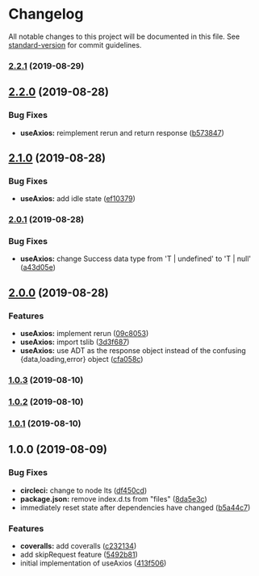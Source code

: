 # Changelog

All notable changes to this project will be documented in this file. See [standard-version](https://github.com/conventional-changelog/standard-version) for commit guidelines.

### [2.2.1](https://github.com/Boshen/use-axios/compare/v2.2.0...v2.2.1) (2019-08-29)

## [2.2.0](https://github.com/Boshen/use-axios/compare/v2.1.0...v2.2.0) (2019-08-28)


### Bug Fixes

* **useAxios:** reimplement rerun and return response ([b573847](https://github.com/Boshen/use-axios/commit/b573847))

## [2.1.0](https://github.com/Boshen/use-axios/compare/v2.0.1...v2.1.0) (2019-08-28)


### Bug Fixes

* **useAxios:** add idle state ([ef10379](https://github.com/Boshen/use-axios/commit/ef10379))

### [2.0.1](https://github.com/Boshen/use-axios/compare/v2.0.0...v2.0.1) (2019-08-28)


### Bug Fixes

* **useAxios:** change Success data type from 'T | undefined' to 'T | null' ([a43d05e](https://github.com/Boshen/use-axios/commit/a43d05e))

## [2.0.0](https://github.com/Boshen/use-axios/compare/v1.0.3...v2.0.0) (2019-08-28)


### Features

* **useAxios:** implement rerun ([09c8053](https://github.com/Boshen/use-axios/commit/09c8053))
* **useAxios:** import tslib ([3d3f687](https://github.com/Boshen/use-axios/commit/3d3f687))
* **useAxios:** use ADT as the response object instead of the confusing {data,loading,error} object ([cfa058c](https://github.com/Boshen/use-axios/commit/cfa058c))

### [1.0.3](https://github.com/Boshen/use-axios/compare/v1.0.2...v1.0.3) (2019-08-10)

### [1.0.2](https://github.com/Boshen/use-axios/compare/v1.0.1...v1.0.2) (2019-08-10)

### [1.0.1](https://github.com/Boshen/use-axios/compare/v1.0.0...v1.0.1) (2019-08-10)

## 1.0.0 (2019-08-09)


### Bug Fixes

* **circleci:** change to node lts ([df450cd](https://github.com/Boshen/use-axios/commit/df450cd))
* **package.json:** remove index.d.ts from "files" ([8da5e3c](https://github.com/Boshen/use-axios/commit/8da5e3c))
* immediately reset state after dependencies have changed ([b5a44c7](https://github.com/Boshen/use-axios/commit/b5a44c7))


### Features

* **coveralls:** add coveralls ([c232134](https://github.com/Boshen/use-axios/commit/c232134))
* add skipRequest feature ([5492b81](https://github.com/Boshen/use-axios/commit/5492b81))
* initial implementation of useAxios ([413f506](https://github.com/Boshen/use-axios/commit/413f506))
